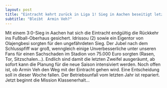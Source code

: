 ```yaml
---
layout: post
title: "Eintracht kehrt zurück in Liga 1! Sieg in Aachen beseitigt letzte Zweifel"
subtitle: "Bleibt  Armin Veh?"
---
```


Mit einem 3:0-Sieg in Aachen hat sich die Eintracht endgültig die Rückkehr ins Fußball-Oberhaus gesichert. Idrissou (2) sowie ein Eigentor von Olajengbesi sorgten für den ungefährdeten Sieg. Der Jubel nach dem Schlusspfiff war groß, wenngleich einige Unverbesserliche unter unseren Fans für einen Sachschaden im Stadion von 75.000 Euro sorgten (Rasen, Tor, Sitzschalen...). Endlich sind damit die letzten Zweifel ausgeräumt, ab sofort kann die Planung für die neue Saison intensiviert werden. Noch offen ist, ob Armin Veh den Weg mit der Eintracht gehen wird. Eine Entscheidung soll in dieser Woche fallen. Der Betriebsunfall vom letzten Jahr ist repariert. Jetzt beginnt die Mission Klassenerhalt...


